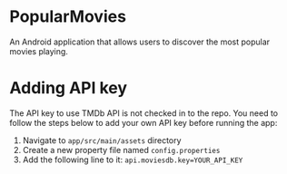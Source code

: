 # PopularMovies
An Android application that allows users to discover the most popular movies playing.

# Adding API key
The API key to use TMDb API is not checked in to the repo. You need to follow the steps below to add your own API key before running the app:

1. Navigate to `app/src/main/assets` directory
2. Create a new property file named `config.properties`
3. Add the following line to it: `api.moviesdb.key=YOUR_API_KEY`
